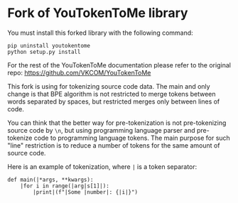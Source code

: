 # Fork of YouTokenToMe library

You must install this forked library with the following command:
```
pip uninstall youtokentome
python setup.py install
```

For the rest of the YouTokenToMe documentation please refer to the original repo: https://github.com/VKCOM/YouTokenToMe

This fork is using for tokenizing source code data. The main and only change is that BPE algorithm is not restricted to merge tokens between words separated by spaces, but restricted merges only between lines of code.

You can think that the better way for pre-tokenization is not pre-tokenizing source code by `\n`, but using programming language parser and pre-tokenize code to programming language tokens. The main purpose for such "line" restriction is to reduce a number of tokens for the same amount of source code.

Here is an example of tokenization, where `|` is a token separator:

```
def main(|*args, **kwargs):
    |for i in range(|arg|s[1]|):
        |print|(f"|Some |number|: {|i|}")
```
